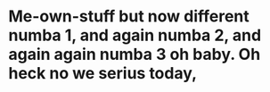 # Me-own-stuff but now different numba 1, and again numba 2, and again again numba 3 oh baby. Oh heck no we serius today,
